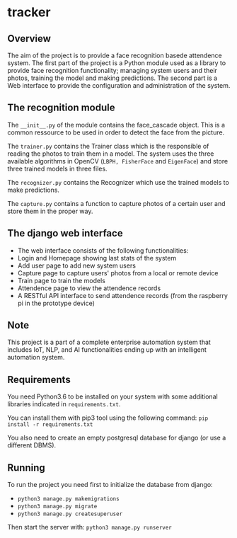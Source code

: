 # tracker

## Overview

The aim of the project is to provide a face recognition basede attendence system.
The first part of the project is a Python module used as a library to provide face recognition functionality; managing system users and their photos, training the model and making predictions.
The second part is a Web interface to provide the configuration and administration of the system.

## The recognition module
The ```__init__.py``` of the module contains the face_cascade object. This is a common ressource to be used in order to detect the face from the picture.

The ```trainer.py``` contains the Trainer class which is the responsible of reading the photos to train them in a model.
The system uses the three available algorithms in OpenCV (```LBPH, FisherFace``` and ```EigenFace```) and store three trained models in three files.

The ```recognizer.py``` contains the Recognizer which use the trained models to make predictions.

The ```capture.py``` contains a function to capture photos of a certain user and store them in the proper way.


## The django web interface
- The web interface consists of the following functionalities:
- Login and Homepage showing last stats of the system
- Add user page to add new system users
- Capture page to capture users' photos from a local or remote device
- Train page to train the models
- Attendence page to view the attendence records
- A RESTful API interface to send attendence records (from the raspberry pi in the prototype device)

## Note
This project is a part of a complete enterprise automation system that includes IoT, NLP, and AI functionalities ending up with an intelligent automation system.

## Requirements
You need Python3.6 to be installed on your system with some additional libraries indicated in ```requirements.txt```.

You can install them with pip3 tool using the following command: ```pip install -r requirements.txt```

You also need to create an empty postgresql database for django (or use a different DBMS).

## Running
To run the project you need first to initialize the database from django:
- ```python3 manage.py makemigrations```
- ```python3 manage.py migrate```
- ```python3 manage.py createsuperuser```

Then start the server with:
```python3 manage.py runserver```
